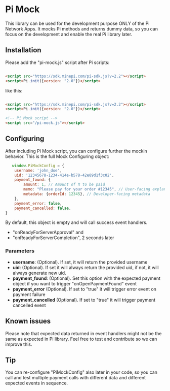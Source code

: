 # Pi Mock

This library can be used for the development purpose ONLY of the Pi Network Apps. It mocks Pi methods and returns dummy
data, so you can focus on the development and enable the real Pi library later.

## Installation

Please add the "pi-mock.js" script after Pi scripts:

```html

<script src="https://sdk.minepi.com/pi-sdk.js?v=2.2"></script>
<script>Pi.init({version: "2.0"})</script>
```

like this:

```html

<script src="https://sdk.minepi.com/pi-sdk.js?v=2.2"></script>
<script>Pi.init({version: "2.0"})</script>

<!-- Pi Mock script -->
<script src="/pi-mock.js"></script>
```

## Configuring

After including Pi Mock script, you can configure further the mockin behavior. This is the full Mock Configuring object:

```javascript
   window.PiMockConfig = {
    username: 'john_doe',
    uid: '12345678-1234-414e-b578-42e89d1f3c02',
    payment_found: {
        amount: 1, // Amount of π to be paid
        memo: "Please pay for your order #12345", // User-facing explanation of the payment
        metadata: {orderId: 12345}, // Developer-facing metadata
    },
    payment_error: false,
    payment_cancelled: false,
}
```

By default, this object is empty and will call success event handlers.
- "onReadyForServerApproval" and
- "onReadyForServerCompletion", 2 seconds later

### Parameters

- **username**: (Optional). If set, it will return the provided username
- **uid**: (Optional). If set it will always return the provided uid, if not, it will always generate new uid.
- **payment_found**: (Optional). Set this option with the expected payment object if you want to trigger "onOpenPaymentFound" event
- **payment_error** (Optional). If set to "true" it will trigger error event on payment failure
- **payment_cancelled** (Optional). If set to "true" it will trigger payment cancelled event

## Known issues
Please note that expected data returned in event handlers might not be the same as expected in Pi library. Feel free to test and contribute so we can improve this.

## Tip
You can re-configure "PiMockConfig" also later in your code, so you can call and test multiple payment calls with different data and different expected events in sequence.